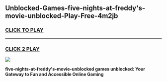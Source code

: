
## Unblocked-Games-five-nights-at-freddy's-movie-unblocked-Play-Free-4m2jb
<h3>
<a href="https://premium76.site?title=five-nights-at-freddy's-movie-unblocked&ref=23A">CLICK TO PLAY</a></h3>
<hr>

<h3>
<a href="https://premium76.site?title=five-nights-at-freddy's-movie-unblocked&ref=23A">CLICK 2 PLAY</a>
  
</h3>

<a href="https://premium76.site?title=five-nights-at-freddy's-movie-unblocked&ref=23A"><img src="https://clearcache.store/games.png"></a>


**five-nights-at-freddy's-movie-unblocked games unblocked: Your Gateway to Fun and Accessible Online Gaming**
